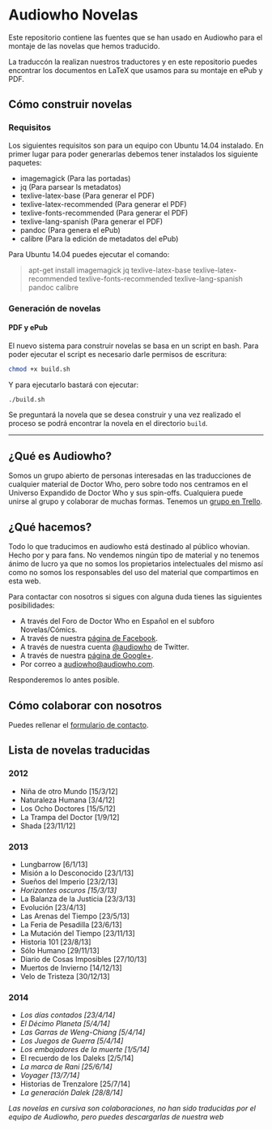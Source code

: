 # Audiowho Novelas

Este repositorio contiene las fuentes que se han usado en Audiowho para el montaje
de las novelas que hemos traducido.

La traduccón la realizan nuestros traductores y en este repositorio puedes
encontrar los documentos en LaTeX que usamos para su montaje en ePub y PDF.

## Cómo construir novelas

### Requisitos

Los siguientes requisitos son para un equipo con Ubuntu 14.04 instalado. En primer lugar para poder generarlas debemos tener instalados los siguiente paquetes:

- imagemagick (Para las portadas)
- jq (Para parsear ls metadatos)
- texlive-latex-base (Para generar el PDF)
- texlive-latex-recommended (Para generar el PDF)
- texlive-fonts-recommended (Para generar el PDF)
- texlive-lang-spanish (Para generar el PDF)
- pandoc (Para genera el ePub)
- calibre (Para la edición de metadatos del ePub)

Para Ubuntu 14.04 puedes ejecutar el comando:

> apt-get install imagemagick jq texlive-latex-base texlive-latex-recommended texlive-fonts-recommended texlive-lang-spanish pandoc calibre

### Generación de novelas

#### PDF y ePub
El nuevo sistema para construir novelas se basa en un script en bash. Para poder ejecutar el script es necesario darle permisos de escritura:

```bash
chmod +x build.sh
```

Y para ejecutarlo bastará con ejecutar:

```
./build.sh
```

Se preguntará la novela que se desea construir y una vez realizado el proceso se podrá encontrar la novela en el directorio `build`.

---

## ¿Qué es Audiowho?

Somos un grupo abierto de personas interesadas en las traducciones de cualquier
material de Doctor Who, pero sobre todo nos centramos en el Universo Expandido
de Doctor Who y sus spin-offs. Cualquiera puede unirse al grupo y colaborar de
muchas formas. Tenemos un [grupo en Trello](http://trello.com/audiowho).

## ¿Qué hacemos?

Todo lo que traducimos en audiowho está destinado al público whovian. Hecho por
y para fans. No vendemos ningún tipo de material y no tenemos ánimo de lucro
ya que no somos los propietarios intelectuales del mismo así como no somos los
responsables del uso del material que compartimos en esta web.

Para contactar con nosotros si sigues con alguna duda tienes las siguientes
posibilidades:

- A través del Foro de Doctor Who en Español en el subforo Novelas/Cómics.
- A través de nuestra [página de Facebook](https://www.facebook.com/pages/AudioWho/241987289157018).
- A través de nuestra cuenta [@audiowho](https://twitter.com/AudioWho) de Twitter.
- A través de nuestra [página de Google+](https://plus.google.com/+Audiowho/).
- Por correo a [audiowho@audiowho.com](mailto://audiowho@audiowho.com).

Responderemos lo antes posible.

## Cómo colaborar con nosotros

Puedes rellenar el [formulario de contacto](http://goo.gl/forms/YIw7yvfDCM).

## Lista de novelas traducidas

### 2012

- Niña de otro Mundo [15/3/12]
- Naturaleza Humana [3/4/12]
- Los Ocho Doctores [15/5/12]
- La Trampa del Doctor [1/9/12]
- Shada [23/11/12]

### 2013

- Lungbarrow [6/1/13]
- Misión a lo Desconocido [23/1/13]
- Sueños del Imperio [23/2/13]
- *Horizontes oscuros [15/3/13]*
- La Balanza de la Justicia [23/3/13]
- Evolución [23/4/13]
- Las Arenas del Tiempo [23/5/13]
- La Feria de Pesadilla [23/6/13]
- La Mutación del Tiempo [23/11/13]
- Historia 101 [23/8/13]
- Sólo Humano [29/11/13]
- Diario de Cosas Imposibles [27/10/13]
- Muertos de Invierno [14/12/13]
- Velo de Tristeza [30/12/13]

### 2014

- *Los días contados [23/4/14]*
- *El Décimo Planeta [5/4/14]*
- *Las Garras de Weng-Chiang [5/4/14]*
- *Los Juegos de Guerra [5/4/14]*
- *Los embajadores de la muerte [1/5/14]*
- El recuerdo de los Daleks [2/5/14]
- *La marca de Rani [25/6/14]*
- *Voyager [13/7/14]*
- Historias de Trenzalore [25/7/14]
- *La generación Dalek [28/8/14]*

*Las novelas en cursiva son colaboraciones, no han sido traducidas por el equipo de Audiowho, pero puedes descargarlas de nuestra web*

